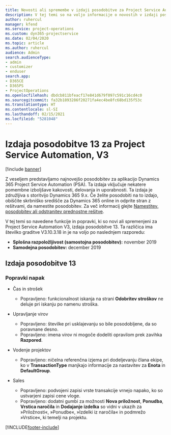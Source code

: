 ```yaml
---
title: Novosti ali spremembe v izdaji posodobitve za Project Service Automation 13, V3
description: V tej temi so na voljo informacije o novostih v izdaji posodobitve za Project Service Automation 13, V3.
author: ruhercul
manager: kfend
ms.service: project-operations
ms.custom: dyn365-projectservice
ms.date: 02/04/2020
ms.topic: article
ms.author: ruhercul
audience: Admin
search.audienceType:
- admin
- customizer
- enduser
search.app:
- D365CE
- D365PS
- ProjectOperations
ms.openlocfilehash: dbdcb811bfeacf17e841d679f097c591c16cd4c0
ms.sourcegitcommit: fa32b1893286f20271fa4ec4be8fc68bd135f53c
ms.translationtype: HT
ms.contentlocale: sl-SI
ms.lasthandoff: 02/15/2021
ms.locfileid: "5281048"
---
```

# <a name="project-service-automation-update-release-13-v3"></a>Izdaja posodobitve 13 za Project Service Automation, V3

[!include [banner](../includes/psa-now-project-operations.md)]

Z veseljem predstavljamo najnovejšo posodobitev za aplikacijo Dynamics 365 Project Service Automation (PSA). Ta izdaja vključuje nekatere pomembne izboljšave kakovosti, delovanja in uporabnosti. Ta izdaja je združljiva s storitvijo Dynamics 365 9.x. Če želite posodobiti na to izdajo, obiščite skrbniško središče za Dynamics 365 online in odprite stran z rešitvami, da namestite posodobitev. Za več informacij glejte [Namestitev, posodobitev ali odstranitev prednostne rešitve](https://docs.microsoft.com/power-platform/admin/install-remove-preferred-solution).

V tej temi so navedene funkcije in popravki, ki so novi ali spremenjeni za Project Service Automation V3, izdaja posodobitve 13. Ta različica ima številko graditve V3.10.3.18 in je na voljo po naslednjem razporedu:

- **Splošna razpoložljivost (samostojna posodobitev):** november 2019
- **Samodejna posodobitev:** december 2019


## <a name="update-release-13"></a>Izdaja posodobitve 13 

### <a name="bug-fixes"></a>Popravki napak

- Čas in strošek

     - Popravljeno: funkcionalnost iskanja na strani **Odobritev stroškov** ne deluje pri iskanju po namenu stroška.

- Upravljanje virov

     - Popravljeno: številke pri usklajevanju so bile posodobljene, da so poravnane desno.
     - Popravljeno: imena virov ni mogoče dodeliti opravilom prek zavihka **Razpored**.

- Vodenje projektov

     - Popravljeno: ničelna referenčna izjema pri dodeljevanju člana ekipe, ko v **TransactionType** manjkajo informacije za nastavitev za **Enota** in **DefaultGroup**.

- Sales

     - Popravljeno: podvojeni zapisi vrste transakcije vrnejo napako, ko so ustvarjeni zapisi cene vloge.
     - Popravljeno: dodatni gumbi za možnosti **Nova priložnost**, **Ponudba**, **Vrstica naročila** in **Dodajanje izdelka** so vidni v ukazih za »Priložnosti«, »Ponudbe«, »Izdelki iz naročila« in podmrežo »Vrstice«, ki temelji na projektu.




[!INCLUDE[footer-include](../includes/footer-banner.md)]